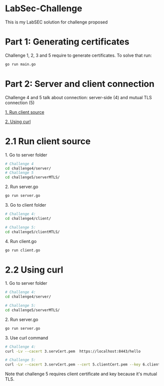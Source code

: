 # LabSec-Challenge


<p> This is my LabSEC solution for challenge proposed</p>


# Part 1: Generating certificates
<p> Challenge 1, 2, 3 and 5 require to generate certificates. To solve that run: </p>


```bash
go run main.go 
```

# Part 2: Server and client connection

<p>
<p> Challenge 4 and 5 talk about connection: server-side (4) and mutual TLS connection (5) </p>
<p><a href ="#4.1 Run client source"> 1. Run client source</a></p>
<p><a href ="#4.2 Using curl"> 2. Using curl </a></p>
</p>

# 2.1 Run client source

<p>1. Go to server folder</p>

```bash
# Challenge 4
cd challenge4/server/
# Challenge 5
cd challenge5/serverMTLS/
```

<p>2. Run server.go</p>

```bash
go run server.go
```

<p>3. Go to client folder</p>

```bash
# Challenge 4:
cd challenge4/client/
```

```bash
# Challenge 5:
cd challenge5/clientMTLS/
```

<p>4. Run client.go</p>

```bash
go run client.go
```

# 2.2 Using curl

<p>1. Go to server folder</p>

```bash
# Challenge 4:
cd challenge4/server/
```

```bash
# Challenge 5:
cd challenge5/serverMTLS/
```

<p>2. Run server.go</p>

```bash
go run server.go
```

<p>3. Use curl command</p>

```bash
# Challenge 4:
curl -Lv --cacert 3.servCert.pem  https://localhost:8443/hello
```

```bash
# Challenge 5: 
curl -Lv --cacert 3.servCert.pem --cert 5.clientCert.pem --key 6.clientKey.pem  https://localhost:8443/hello
```

<p>Note that challenge 5 requires client certificate and key because it's mutual TLS.</p>
